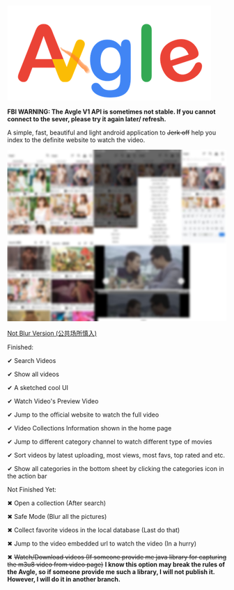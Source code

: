 ![Logo](./logo.png)

<b>FBI WARNING: The Avgle V1 API is sometimes not stable. If you cannot connect to the sever, please try it again later/ refresh.</b>

A simple, fast, beautiful and light android application to <del>Jerk off</del> help you index to the definite website to watch the video.

![Preview_blur](Preview1_blur.jpg)

[Not Blur Version (公共场所慎入)](./Preview1.png)

Finished:

✔ Search Videos

✔ Show all videos

✔ A sketched cool UI

✔ Watch Video's Preview Video

✔ Jump to the official website to watch the full video

✔ Video Collections Information shown in the home page

✔ Jump to different category channel to watch different type of movies

✔ Sort videos by latest uploading, most views, most favs, top rated and etc.

✔ Show all categories in the bottom sheet by clicking the categories icon in the action bar

Not Finished Yet:

✖ Open a collection (After search)

✖ Safe Mode (Blur all the pictures)

✖ Collect favorite videos in the local database (Last do that)

✖ Jump to the video embedded url to watch the video (In a hurry)

✖ <del>Watch/Download videos (If someone provide me java library for capturing the m3u8 video from video page)</del> **I know this option may break the rules of the Avgle, so if someone provide me such a library, I will not publish it. However, I will do it in another branch.**
